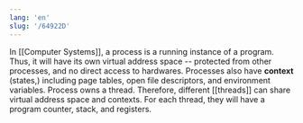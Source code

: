 ```yaml
---
lang: 'en'
slug: '/64922D'
---
```


In [[Computer Systems]], a process is a running instance of a program. Thus, it will have its own virtual address space -- protected from other processes, and no direct access to hardwares. Processes also have **context** (states,) including page tables, open file descriptors, and environment variables. Process owns a thread. Therefore, different [[threads]] can share virtual address space and contexts. For each thread, they will have a program counter, stack, and registers.
